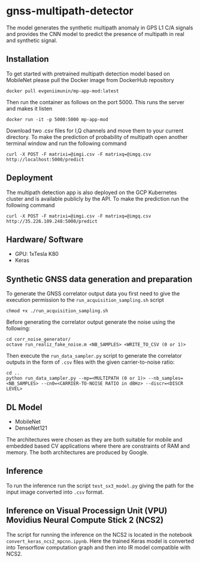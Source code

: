 # gnss-multipath-detector

The model generates the synthetic multipath anomaly in GPS L1 C/A signals and provides the CNN model to predict the presence of multipath in real and synthetic signal.

## Installation
To get started with pretrained multipath detection model based on MobileNet please pull the Docker image from DockerHub repository
```
docker pull evgeniimunin/mp-app-mod:latest
```
Then run the container as follows on the port 5000. This runs the server and makes it listen 
```
docker run -it -p 5000:5000 mp-app-mod
```
Download two .csv files for I,Q channels and move them to your current directory. To make the prediction of probability of multipath  open another terminal window and run the following command
```
curl -X POST -F matrixi=@imgi.csv -F matrixq=@imgq.csv http://localhost:5000/predict
```

## Deployment
The multipath detection app is also deployed on the GCP Kubernetes cluster and is available publicly by the API. To make the prediction run the following command
```
curl -X POST -F matrixi=@imgi.csv -F matrixq=@imgq.csv http://35.226.109.248:5000/predict
```

## Hardware/ Software
- GPU: 1xTesla K80
- Keras

## Synthetic GNSS data generation and preparation
To generate the GNSS correlator output data you first need to give the execution permission to the ```run_acquisition_sampling.sh``` script
```
chmod +x ./run_acquisition_sampling.sh
```
Before generating the correlator output generate the noise using the following:
```
cd corr_noise_generator/
octave run_realiz_fake_noise.m <NB_SAMPLES> <WRITE_TO_CSV (0 or 1)>
```
Then execute the ```run_data_sampler.py``` script to generate the correlator outputs in the form of ```.csv``` files with the given carrier-to-noise ratio:
```
cd ..
python run_data_sampler.py --mp=<MULTIPATH (0 or 1)> --nb_samples=<NB_SAMPLES> --cn0=<CARRIER-TO-NOISE RATIO in dBHz> --discr=<DISCR LEVEL>
```

## DL Model
- MobileNet
- DenseNet121

The architectures were chosen as they are both suitable for mobile and embedded based CV applications where there are constraints of RAM and memory. The both architectures are produced by Google.

## Inference
To run the inference  run the script ```test_sx3_model.py``` giving the path for the input image converted into ```.csv``` format.

## Inference on Visual Processign Unit (VPU) Movidius Neural Compute Stick 2 (NCS2)
The script for running the inference on the NCS2 is located in the notebook ```convert_keras_ncs2_mpcnn.ipynb```. Here the trained Keras model is converted into Tensorflow computation graph and then into IR model compatible with NCS2.



